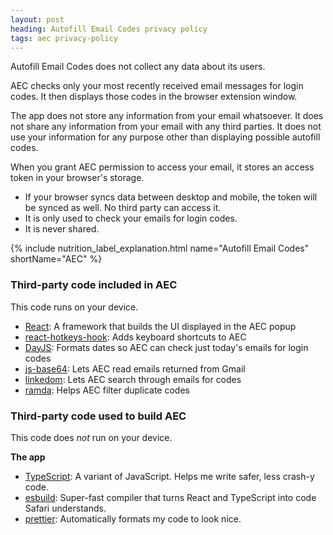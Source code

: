 ```yaml
---
layout: post
heading: Autofill Email Codes privacy policy
tags: aec privacy-policy
---
```


Autofill Email Codes does not collect any data about its users. 

AEC checks only your most recently received email messages for login codes. It then displays those codes in the browser extension window. 

The app does not store any information from your email whatsoever. It does not share any information from your email with any third parties. It does not use your information for any purpose other than displaying possible autofill codes. 

When you grant AEC permission to access your email, it stores an access token in your browser's storage. 

* If your browser syncs data between desktop and mobile, the token will be synced as well. No third party can access it.
* It is only used to check your emails for login codes.
* It is never shared. 

{% include nutrition_label_explanation.html name="Autofill Email Codes" shortName="AEC" %}

### Third-party code included in AEC

This code runs on your device.

- [React](https://react.dev): A framework that builds the UI displayed in the AEC popup
- [react-hotkeys-hook](https://www.npmjs.com/package/react-hotkeys-hook): Adds keyboard shortcuts to AEC
- [DayJS](https://day.js.org): Formats dates so AEC can check just today's emails for login codes
- [js-base64](https://www.npmjs.com/package/js-base64): Lets AEC read emails returned from Gmail
- [linkedom](https://www.npmjs.com/package/linkedom): Lets AEC search through emails for codes
- [ramda](https://www.npmjs.com/package/ramda): Helps AEC filter duplicate codes

### Third-party code used to build AEC

This code does *not* run on your device. 

**The app**

- [TypeScript](https://www.typescriptlang.org): A variant of JavaScript. Helps me write safer, less crash-y code.
- [esbuild](https://esbuild.github.io): Super-fast compiler that turns React and TypeScript into code Safari understands.
- [prettier](https://www.npmjs.com/package/prettier): Automatically formats my code to look nice.